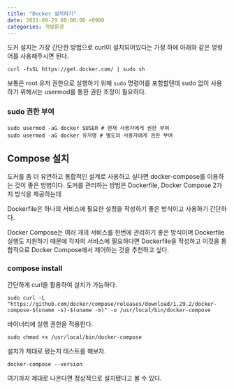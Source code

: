```yaml
---
title: "Docker 설치하기"
date: 2021-09-29 08:00:00 +0900
categories: 개발환경
---
```


도커 설치는 가장 간단한 방법으로 curl이 설치되어있다는 가정 하에 아래와 같은 명령어를 사용해주시면 된다.

```
curl -fsSL https://get.docker.com/ | sudo sh
```

보통은 root 유저 권한으로 실행하기 위해 `sudo` 명령어를 포함할텐데 sudo 없이 사용하기 위해서는
usermod를 통한 권한 조정이 필요하다.

### sudo 권한 부여

```
sudo usermod -aG docker $USER # 현재 사용자에게 권한 부여
sudo usermod -aG docker 유저명 # 별도의 사용자에게 권한 부여
```

## Compose 설치

도커를 좀 더 유연하고 통합적인 설계로 사용하고 싶다면 docker-compose를 이용하는 것이 좋은 방법이다.
도커를 관리하는 방법은 Dockerfile, Docker Compose 2가지 방식을 제공하는데

Dockerfile은 하나의 서비스에 필요한 설정을 작성하기 좋은 방식이고 사용하기 간단하다.

Docker Compose는 여러 개의 서비스를 한번에 관리하기 좋은 방식이며 Dockerfile 실행도 지원하기 때문에
각자의 서비스에 필요하다면 Dockerfile을 작성하고 이것을 통합적으로 Docker Compose에서 제어하는 것을 추천하고 싶다.

### compose install

간단하게 curl을 활용하여 설치가 가능하다.

```
sudo curl -L "https://github.com/docker/compose/releases/download/1.29.2/docker-compose-$(uname -s)-$(uname -m)" -o /usr/local/bin/docker-compose
```

바이너리에 실행 권한을 적용한다.

```
sudo chmod +x /usr/local/bin/docker-compose
```

설치가 제대로 됐는지 테스트를 해보자.

```
docker-compose --version
```

여기까지 제대로 나온다면 정상적으로 설치됐다고 볼 수 있다.
